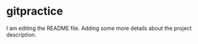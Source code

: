 # gitpractice
I am editing the README file. Adding some more details about the project description.

